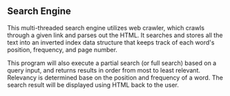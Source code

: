 ## Search Engine


This multi-threaded search engine utilizes web crawler, which crawls through a given link and parses out the HTML. It searches and stores all the text into an inverted index data structure that keeps track of each word's position, frequency, and page number.

This program will also execute a partial search (or full search) based on a query input, and returns results in order from most to least relevant. Relevancy is determined base on the position and frequency of a word. The search result will be displayed using HTML back to the user. 
